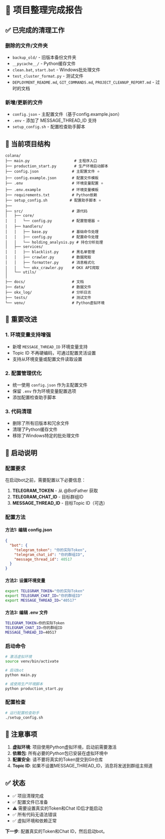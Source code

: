 # 🤖 项目整理完成报告

## ✅ 已完成的清理工作

### 删除的文件/文件夹
- `backup_old/` - 旧版本备份文件夹
- `__pycache__/` - Python缓存文件
- `clean.bat`, `start.bat` - Windows批处理文件
- `test_cluster_format.py` - 测试文件
- `DEPLOYMENT_README.md`, `GIT_COMMANDS.md`, `PROJECT_CLEANUP_REPORT.md` - 过时的文档

### 新增/更新的文件
- `config.json` - 主配置文件（基于config.example.json）
- `.env` - 添加了 MESSAGE_THREAD_ID 支持
- `setup_config.sh` - 配置检查助手脚本

## 📁 当前项目结构

```
colana/
├── main.py                    # 主程序入口
├── production_start.py        # 生产环境启动脚本
├── config.json               # 主配置文件 ⭐
├── config.example.json       # 配置文件模板
├── .env                      # 环境变量配置 ⭐
├── .env.example              # 环境变量模板
├── requirements.txt          # Python依赖
├── setup_config.sh          # 配置助手脚本 ⭐
├── 
├── src/                      # 源代码
│   ├── core/
│   │   └── config.py         # 配置管理器 ⭐
│   ├── handlers/
│   │   ├── base.py           # 基础命令处理
│   │   ├── config.py         # 配置命令处理
│   │   └── holding_analysis.py # 持仓分析处理
│   ├── services/
│   │   ├── blacklist.py      # 黑名单管理
│   │   ├── crawler.py        # 数据爬取
│   │   ├── formatter.py      # 消息格式化
│   │   └── okx_crawler.py    # OKX API爬取
│   └── utils/
│
├── docs/                     # 文档
├── data/                     # 数据文件
├── okx_log/                  # 分析日志
├── tests/                    # 测试文件
└── venv/                     # Python虚拟环境
```

## 🔧 重要改进

### 1. 环境变量支持增强
- 新增 `MESSAGE_THREAD_ID` 环境变量支持
- Topic ID 不再硬编码，可通过配置灵活设置
- 支持从环境变量或配置文件读取设置

### 2. 配置管理优化
- 统一使用 `config.json` 作为主配置文件
- 保留 `.env` 作为环境变量配置选项
- 添加配置检查助手脚本

### 3. 代码清理
- 删除了所有旧版本和冗余文件
- 清理了Python缓存文件
- 移除了Windows特定的批处理文件

## 🚀 启动说明

### 配置要求
在启动bot之前，需要配置以下必要信息：

1. **TELEGRAM_TOKEN** - 从 @BotFather 获取
2. **TELEGRAM_CHAT_ID** - 目标群组ID
3. **MESSAGE_THREAD_ID** - 目标Topic ID（可选）

### 配置方法

#### 方法1: 编辑 config.json
```json
{
  "bot": {
    "telegram_token": "你的实际Token",
    "telegram_chat_id": "你的群组ID",
    "message_thread_id": 40517
  }
}
```

#### 方法2: 设置环境变量
```bash
export TELEGRAM_TOKEN="你的实际Token"
export TELEGRAM_CHAT_ID="你的群组ID"
export MESSAGE_THREAD_ID="40517"
```

#### 方法3: 编辑 .env 文件
```bash
TELEGRAM_TOKEN=你的实际Token
TELEGRAM_CHAT_ID=你的群组ID
MESSAGE_THREAD_ID=40517
```

### 启动命令
```bash
# 激活虚拟环境
source venv/bin/activate

# 启动bot
python main.py

# 或使用生产环境脚本
python production_start.py
```

### 配置检查
```bash
# 运行配置检查助手
./setup_config.sh
```

## 📝 注意事项

1. **虚拟环境**: 项目使用Python虚拟环境，启动前需要激活
2. **依赖包**: 所有必要的Python包已安装在虚拟环境中
3. **配置安全**: 请不要将真实的Token提交到Git仓库
4. **Topic ID**: 如果不设置MESSAGE_THREAD_ID，消息将发送到群组主频道

## ✅ 状态
- ✅ 项目清理完成
- ✅ 配置文件已准备
- ⚠️ 需要设置真实的Token和Chat ID后才能启动
- ✅ 所有代码无语法错误
- ✅ 虚拟环境和依赖正常

**下一步**: 配置真实的Token和Chat ID，然后启动bot。
